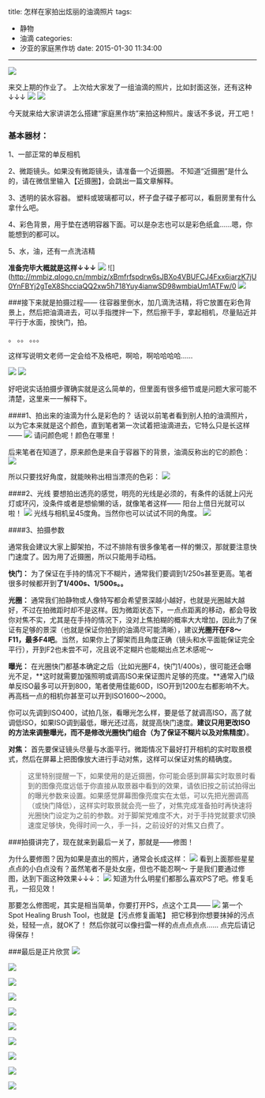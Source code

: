 title: 怎样在家拍出炫丽的油滴照片
tags:
  - 静物
  - 油滴
categories:
  - 汐亚的家庭黑作坊
date: 2015-01-30 11:34:00
---
![](http://mmbiz.qlogo.cn/mmbiz/xBmfrfspdrySSFLy5315VgV1ibD1vtibtPvrUHWJ1g1Ee0Yyib2uxmpjdEe8GnW55GqKCiaPl0mcdQHMxicGjp9PBng/0)

来交上期的作业了。
上次给大家发了一组油滴的照片，比如封面这张，还有这种
↓↓↓
![](http://mmbiz.qlogo.cn/mmbiz/xBmfrfspdrw6sJBXo4VBUFCJ4Fxx6iarzb05O7iaCKdLENaGQicyeibtVqhF4Hl1LZq1QyibBW5aOGHbo1En9ufZkBg/0)
![](http://mmbiz.qlogo.cn/mmbiz/xBmfrfspdrw6sJBXo4VBUFCJ4Fxx6iarzGChVLqXQXaymdJWjWfoE10tibnPNib2QpF0KN7Qk5rdtJxmSUJyOibrmA/0)

今天就来给大家讲讲怎么搭建“家庭黑作坊”来拍这种照片。废话不多说，开工吧！

### 基本器材：
1、一部正常的单反相机

2、微距镜头。如果没有微距镜头，请准备一个近摄圈。
不知道“近摄圈”是什么的，请在微信里输入【近摄圈】，会跳出一篇文章解释。

3、透明的装水容器。
塑料或玻璃都可以，杯子盘子碟子都可以，看厨房里有什么拿什么吧。

4、彩色背景，用于垫在透明容器下面。可以是杂志也可以是彩色纸盒……嗯，你能想到的都可以。

5、水，油，还有一点洗洁精

**准备完毕大概就是这样↓↓↓**
![](http://mmbiz.qlogo.cn/mmbiz/xBmfrfspdrw6sJBXo4VBUFCJ4Fxx6iarzYFN6Y7mvDXr2yMCHS2YVlt4BbeSufgx607bqfH0Cu4pVhibBf4pl9ibA/0)
![](http://mmbiz.qlogo.cn/mmbiz/xBmfrfspdrw6sJBXo4VBUFCJ4Fxx6iarzK7jU0YnFBYj2gTeX8ShcciaQQ2xw5h718Yuy4ianwSD98wmbiaUm1ATFw/0
![](http://mmbiz.qlogo.cn/mmbiz/xBmfrfspdrw6sJBXo4VBUFCJ4Fxx6iarzAeezF3cPT4D8XdoYtGmaBfGia0VmzvBvQ6S6mYPFviafvEobXdoEomqw/0)


###接下来就是拍摄过程——
往容器里倒水，加几滴洗洁精，将它放置在彩色背景上，然后把油滴进去，可以手指搅拌一下，然后擦干手，拿起相机，尽量贴近并平行于水面，按快门，拍。


。
。。
。。。


这样写说明文老师一定会给不及格吧，啊哈，啊哈哈哈哈……

![](http://mmbiz.qlogo.cn/mmbiz/xBmfrfspdrw6sJBXo4VBUFCJ4Fxx6iarzNR5XOyr1XOUBfMIM551HNTQqVQ8J7UvJmOGcgGV0a3I4JDjHhN8Thw/0)
![](http://mmbiz.qlogo.cn/mmbiz/xBmfrfspdryyxPZNmbPMIz4RiaJb9BibTOS6NpWtz8gm7Noibsp53KuQpkCMh6KlbCbpLC4XQx0iajkmZVqsGCkW9g/0)

好吧说实话拍摄步骤确实就是这么简单的，但里面有很多细节或是问题大家可能不清楚，这里来一一解释下。

####1、拍出来的油滴为什么是彩色的？
话说以前笔者看到别人拍的油滴照片，以为它本来就是这个颜色，直到笔者第一次试着把油滴进去，它特么只是长这样——
![](http://mmbiz.qlogo.cn/mmbiz/xBmfrfspdrw6sJBXo4VBUFCJ4Fxx6iarzib0FRcg4AozLFPVOZXsS6m37wNBMs7vgMdr1V3AicejXZEsibHuYicHESg/0)
请问颜色呢！颜色在哪里！

后来笔者在知道了，原来颜色是来自于容器下的背景，油滴反称出的它的颜色：
![](http://mmbiz.qlogo.cn/mmbiz/xBmfrfspdrw6sJBXo4VBUFCJ4Fxx6iarznXxaOuvCK3ArsL8QFOXwAuVa4ibibJhSAlJFkYCXwG9trnKtq52ricnmA/0)

所以只要找好角度，就能映称出相当漂亮的色彩：
![](http://mmbiz.qlogo.cn/mmbiz/xBmfrfspdryyxPZNmbPMIz4RiaJb9BibTOKVG4kE1jSxKibDVp3obfSMjjFRgo5QKKI48fTicibbxnUxaUY6ddn84aA/0)

####2、光线
要想拍出透亮的感觉，明亮的光线是必须的，有条件的话就上闪光灯或环闪，没条件或者是想偷懒的话，就像笔者这样——
阳台上借日光就可以啦！
![](http://mmbiz.qlogo.cn/mmbiz/xBmfrfspdrw6sJBXo4VBUFCJ4Fxx6iarzfBCTOMYHgkaMgZx2pNdibcVn4sNXrrm6QlJ97gfVlKfIy6tNHV1x8VA/0)
光线与相机呈45度角。当然你也可以试试不同的角度。
![](http://mmbiz.qlogo.cn/mmbiz/xBmfrfspdryyxPZNmbPMIz4RiaJb9BibTO0Ugbpib686MWRpicqDBg0tWLQ55icYk02YrOPxGBUwesuGFlgRSvaPeSQ/0)


####3、拍摄参数

通常我会建议大家上脚架拍，不过不排除有很多像笔者一样的懒汉，那就要注意快门速度了。因为用了近摄圈，所以只能用手动档。

**快门：**
为了保证在手持的情况下不糊片，通常我们要调到1/250s甚至更高。笔者很多时候都开到**了1/400s、1/500s。。**

**光圈：**
通常我们拍静物或人像特写都会希望景深越小越好，也就是光圈越大越好，不过在拍微距时却不是这样。因为微距状态下，一点点距离的移动，都会导致你对焦不实，尤其是在手持的情况下，没对上焦拍糊的概率大大增加，因此为了保证有足够的景深（也就是保证你拍到的油滴尽可能清晰），建议**光圈开在F8～F11，最多F4吧**。当然，如果你上了脚架而且角度正确（镜头和水平面能保证完全平行），开到F2也未尝不可，况且说不定糊片也能糊出点艺术感呢～

**曝光：**
在光圈快门都基本确定之后（比如光圈F4，快门1/400s），很可能还会曝光不足，**这时就需要加强照明或调高ISO来保证图片足够的亮度。**通常入门级单反ISO最多可以开到800，笔者使用佳能60D，ISO开到1200左右都影响不大。再高档一点的相机你甚至可以开到ISO1600～2000。

你可以先调到ISO400，试拍几张，看曝光怎么样，要是低了就调高ISO，高了就调低ISO，如果ISO调到最低，曝光还过高，就提高快门速度。**建议只用更改ISO的方法来调整曝光，而不是修改光圈快门组合（为了保证不糊片以及对焦精度）**。

**对焦：**
首先要保证镜头尽量与水面平行。微距情况下最好打开相机的实时取景模式，然后在屏幕上把图像放大进行手动对焦，这样可以保证对焦的精确度。

>这里特别提醒一下，如果使用的是近摄圈，你可能会感到屏幕实时取景时看到的图像亮度远低于你直接从取景器中看到的效果，请依旧按之前试拍得出的曝光参数来设置。如果感觉屏幕图像亮度实在太低，可以先把光圈调高（或快门降低），这样实时取景就会亮一些了，对焦完成准备拍时再快速将光圈快门设定为之前的参数。对于脚架党难度不大，对于手持党就要求切换速度足够快，免得时间一久，手一抖，之前设好的对焦又白费了。

###拍摄讲完了，现在就来到最后一关了，那就是——修图！

为什么要修图？因为如果是直出的照片，通常会长成这样：
![](http://mmbiz.qlogo.cn/mmbiz/xBmfrfspdrwEH0jib5YTqIvjAibPErAMTFx5IibF9zKqJM0apxiaYqczekmSSYKuQSWLV8CDlfgeTl5u2iazBiaeVPRQ/0)
看到上面那些星星点点的小白点没有？虽然笔者不是处女座，但也不能忍啊～
于是我们要通过修图，达到下面这种效果↓↓↓：
![](http://mmbiz.qlogo.cn/mmbiz/xBmfrfspdryyxPZNmbPMIz4RiaJb9BibTOucWVyCLKYYXO7aKltyJRfRMwh08MiaRBIAzWlvQX6nAA4EjVloASjQg/0)
知道为什么明星们都那么喜欢PS了吧。修复毛孔，一招见效！

那要怎么修图呢，其实是相当简单，你要打开PS，点这个工具——
![](http://mmbiz.qlogo.cn/mmbiz/xBmfrfspdryyxPZNmbPMIz4RiaJb9BibTOAHgZYnCmaOUNJ74XdTfHzclzW32jBl5jia3qYia16phXxrDBib0GC0Cug/0)
第一个Spot Healing Brush Tool，也就是【污点修复画笔】
把它移到你想要抹掉的污点处，轻轻一点，就OK了！
然后你就可以像扫雷一样的点点点点点……
点完后请记得保存！

###最后是正片欣赏
![](http://mmbiz.qlogo.cn/mmbiz/xBmfrfspdryyxPZNmbPMIz4RiaJb9BibTOH0Hc9ePIianHiaiciafSqiaPJlAvST7XqPvBYrpksuWvVoczRvRziabqeia6g/0)

![](http://mmbiz.qlogo.cn/mmbiz/xBmfrfspdryyxPZNmbPMIz4RiaJb9BibTOj7UpjfhUEZpmZT7bVfcYPdproDKSjNM0n1mkQOgXjYefJyXSlaFichQ/0)

![](http://mmbiz.qlogo.cn/mmbiz/xBmfrfspdryyxPZNmbPMIz4RiaJb9BibTO0Ugbpib686MWRpicqDBg0tWLQ55icYk02YrOPxGBUwesuGFlgRSvaPeSQ/0)

![](http://mmbiz.qlogo.cn/mmbiz/xBmfrfspdrw6sJBXo4VBUFCJ4Fxx6iarzHslNs4yb4xGddhBox6j2ORwZuQllpNaG3t6BiauI1UzLy1g71T7VpIw/0)

![](http://mmbiz.qlogo.cn/mmbiz/xBmfrfspdrwEH0jib5YTqIvjAibPErAMTFuXEf8GWXkXDAbusr1nia2Dn88ZI6LPPyibnDojcb4oukx7PH7L4hITMg/0)

![](http://mmbiz.qlogo.cn/mmbiz/xBmfrfspdrw6sJBXo4VBUFCJ4Fxx6iarzGChVLqXQXaymdJWjWfoE10tibnPNib2QpF0KN7Qk5rdtJxmSUJyOibrmA/0)

![](http://mmbiz.qlogo.cn/mmbiz/xBmfrfspdrw6sJBXo4VBUFCJ4Fxx6iarzb05O7iaCKdLENaGQicyeibtVqhF4Hl1LZq1QyibBW5aOGHbo1En9ufZkBg/0)

![](http://mmbiz.qlogo.cn/mmbiz/xBmfrfspdryyxPZNmbPMIz4RiaJb9BibTOKVG4kE1jSxKibDVp3obfSMjjFRgo5QKKI48fTicibbxnUxaUY6ddn84aA/0)

![](http://mmbiz.qlogo.cn/mmbiz/xBmfrfspdryyxPZNmbPMIz4RiaJb9BibTONLsv8t9ibpvC3QnufV39J89mkbiaRY5nkGibo4kZx6q2tbEEdZYzM0nIw/0)

![](http://mmbiz.qlogo.cn/mmbiz/xBmfrfspdryyxPZNmbPMIz4RiaJb9BibTOv41k0hnntaYrcqPwlTichvlbfBiad2oGv9Db5RHwGV4bRkeaIBq1jeQw/0)